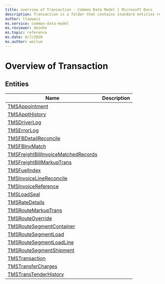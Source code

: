 ```yaml
---
title: overview of Transaction - Common Data Model | Microsoft Docs
description: Transaction is a folder that contains standard entities related to the Common Data Model.
author: llawwaii
ms.service: common-data-model
ms.reviewer: deonhe
ms.topic: reference
ms.date: 8/7/2020
ms.author: weiluo
---
```


# Overview of Transaction


## Entities

|Name|Description|
|---|---|
|[TMSAppointment](TMSAppointment.md)||
|[TMSApptHistory](TMSApptHistory.md)||
|[TMSDriverLog](TMSDriverLog.md)||
|[TMSErrorLog](TMSErrorLog.md)||
|[TMSFBDetailReconcile](TMSFBDetailReconcile.md)||
|[TMSFBInvMatch](TMSFBInvMatch.md)||
|[TMSFreightBillInvoiceMatchedRecords](TMSFreightBillInvoiceMatchedRecords.md)||
|[TMSFreightBillMarkupTrans](TMSFreightBillMarkupTrans.md)||
|[TMSFuelIndex](TMSFuelIndex.md)||
|[TMSInvoiceLineReconcile](TMSInvoiceLineReconcile.md)||
|[TMSInvoiceReference](TMSInvoiceReference.md)||
|[TMSLoadSeal](TMSLoadSeal.md)||
|[TMSRateDetails](TMSRateDetails.md)||
|[TMSRouteMarkupTrans](TMSRouteMarkupTrans.md)||
|[TMSRouteOverride](TMSRouteOverride.md)||
|[TMSRouteSegmentContainer](TMSRouteSegmentContainer.md)||
|[TMSRouteSegmentLoad](TMSRouteSegmentLoad.md)||
|[TMSRouteSegmentLoadLine](TMSRouteSegmentLoadLine.md)||
|[TMSRouteSegmentShipment](TMSRouteSegmentShipment.md)||
|[TMSTransaction](TMSTransaction.md)||
|[TMSTransferCharges](TMSTransferCharges.md)||
|[TMSTransTenderHistory](TMSTransTenderHistory.md)||
